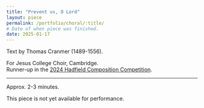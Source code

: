 ```yaml
---
title: "Prevent us, O Lord"
layout: piece
permalink: /portfolio/choral/:title/
# Date of when piece was finished.
date: 2025-01-17
---
```


Text by Thomas Cranmer (1489-1556).

For Jesus College Choir, Cambridge. \
Runner-up in the [2024 Hadfield Composition Competition](https://www.jesus.cam.ac.uk/articles/winners-2024-jesus-college-hadfield-composition-competition-young-composers-announced).

---

Approx. 2-3 minutes.

This piece is not yet available for performance.
<!--
If you are interested in performing this piece, please [get in touch]({{ site.url }}/contacts).

<iframe width="560" height="315" src="https://www.youtube.com/embed/RK0gXV_B1aQ" frameborder="0" allow="autoplay; encrypted-media" allowfullscreen></iframe> -->
